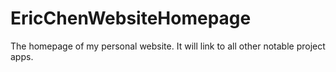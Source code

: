 # EricChenWebsiteHomepage
The homepage of my personal website. It will link to all other notable project apps.

